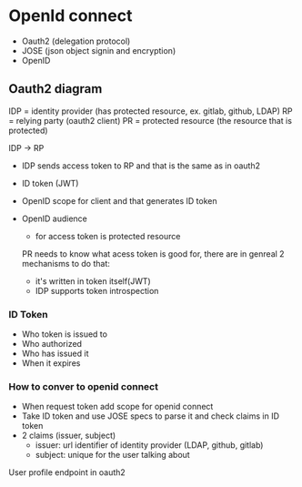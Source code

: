 # OpenId connect

- Oauth2 (delegation protocol)
- JOSE (json object signin and encryption)
- OpenID

## Oauth2 diagram

IDP = identity provider (has protected resource, ex. gitlab, github, LDAP)
RP = relying party (oauth2 client)
PR = protected resource (the resource that is protected)

IDP -> RP

- IDP sends access token to RP and that is the same as in oauth2
- ID token (JWT)
- OpenID scope for client and that generates ID token
- OpenID audience
  - for access token is protected resource
  
  PR needs to know what acess token is good for, there are in genreal 2
  mechanisms to do that:
  
  - it's written in token itself(JWT)
  - IDP supports token introspection

### ID Token

- Who token is issued to
- Who authorized
- Who has issued it
- When it expires

### How to conver to openid connect

- When request token add scope for openid connect
- Take ID token and use JOSE specs to parse it and check claims in ID token
- 2 claims (issuer, subject)
  - issuer: url identifier of identity provider (LDAP, github, gitlab)
  - subject: unique for the user talking about
  
User profile endpoint in oauth2
